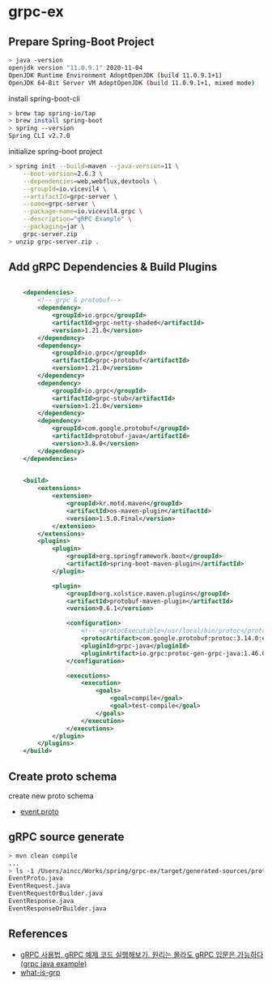 # grpc-ex

## Prepare Spring-Boot Project

```sh
> java -version
openjdk version "11.0.9.1" 2020-11-04
OpenJDK Runtime Environment AdoptOpenJDK (build 11.0.9.1+1)
OpenJDK 64-Bit Server VM AdoptOpenJDK (build 11.0.9.1+1, mixed mode)
```

install spring-boot-cli

```sh
> brew tap spring-io/tap
> brew install spring-boot
> spring --version
Spring CLI v2.7.0
```

initialize spring-boot project

```sh
> spring init --build=maven --java-version=11 \
    --boot-version=2.6.3 \
    --dependencies=web,webflux,devtools \
    --groupId=io.vicevil4 \
    --artifactId=grpc-server \
    --name=grpc-server \
    --package-name=io.vicevil4.grpc \
    --description="gRPC Example" \
    --packaging=jar \
    grpc-server.zip
> unzip grpc-server.zip .
```

## Add gRPC Dependencies & Build Plugins

```xml

    <dependencies>
        <!-- grpc & protobuf-->
		<dependency>
			<groupId>io.grpc</groupId>
			<artifactId>grpc-netty-shaded</artifactId>
			<version>1.21.0</version>
		</dependency>
		<dependency>
			<groupId>io.grpc</groupId>
			<artifactId>grpc-protobuf</artifactId>
			<version>1.21.0</version>
		</dependency>
		<dependency>
			<groupId>io.grpc</groupId>
			<artifactId>grpc-stub</artifactId>
			<version>1.21.0</version>
		</dependency>
		<dependency>
			<groupId>com.google.protobuf</groupId>
			<artifactId>protobuf-java</artifactId>
			<version>3.8.0</version>
		</dependency>
    </dependencies>
 

    <build>
		<extensions>
			<extension>
				<groupId>kr.motd.maven</groupId>
				<artifactId>os-maven-plugin</artifactId>
				<version>1.5.0.Final</version>
			</extension>
		</extensions>
		<plugins>
			<plugin>
				<groupId>org.springframework.boot</groupId>
				<artifactId>spring-boot-maven-plugin</artifactId>
			</plugin>

			<plugin>
				<groupId>org.xolstice.maven.plugins</groupId>
				<artifactId>protobuf-maven-plugin</artifactId>
				<version>0.6.1</version>

				<configuration>
					<!-- <protocExecutable>/usr/local/bin/protoc</protocExecutable> -->
					<protocArtifact>com.google.protobuf:protoc:3.14.0:exe:${os.detected.classifier}</protocArtifact>
					<pluginId>grpc-java</pluginId>
					<pluginArtifact>io.grpc:protoc-gen-grpc-java:1.46.0:exe:${os.detected.classifier}</pluginArtifact>
				</configuration>

				<executions>
					<execution>
						<goals>
							<goal>compile</goal>
							<goal>test-compile</goal>
						</goals>
					</execution>
				</executions>
			</plugin>
		</plugins>
	</build>
```

## Create proto schema

create new proto schema

- [event.proto](./src/main/proto/event.proto)

## gRPC source generate

```sh
> mvn clean compile
...
> ls -1 /Users/aincc/Works/spring/grpc-ex/target/generated-sources/protobuf/java/io/vicevil4/grpc/proto
EventProto.java
EventRequest.java
EventRequestOrBuilder.java
EventResponse.java
EventResponseOrBuilder.java
```

## References

- [gRPC 사용법, gRPC 예제 코드 실행해보기, 원리는 몰라도 gRPC 입문은 가능하다 (grpc java example)](https://jeong-pro.tistory.com/192)
- [what-is-grp](https://grpc.io/docs/what-is-grpc/introduction/)
